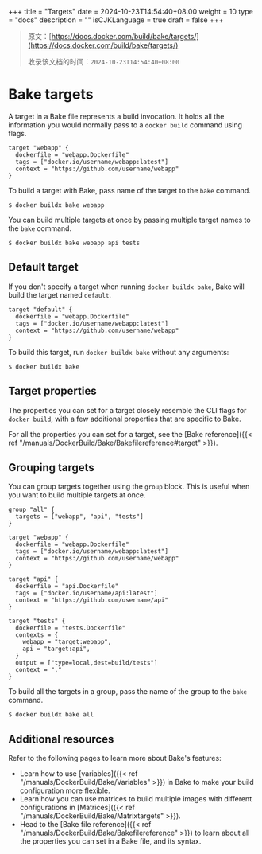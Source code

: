 +++
title = "Targets"
date = 2024-10-23T14:54:40+08:00
weight = 10
type = "docs"
description = ""
isCJKLanguage = true
draft = false
+++

> 原文：[https://docs.docker.com/build/bake/targets/](https://docs.docker.com/build/bake/targets/)
>
> 收录该文档的时间：`2024-10-23T14:54:40+08:00`

# Bake targets

A target in a Bake file represents a build invocation. It holds all the information you would normally pass to a `docker build` command using flags.



```hcl
target "webapp" {
  dockerfile = "webapp.Dockerfile"
  tags = ["docker.io/username/webapp:latest"]
  context = "https://github.com/username/webapp"
}
```

To build a target with Bake, pass name of the target to the `bake` command.



```console
$ docker buildx bake webapp
```

You can build multiple targets at once by passing multiple target names to the `bake` command.



```console
$ docker buildx bake webapp api tests
```

## Default target

If you don't specify a target when running `docker buildx bake`, Bake will build the target named `default`.



```hcl
target "default" {
  dockerfile = "webapp.Dockerfile"
  tags = ["docker.io/username/webapp:latest"]
  context = "https://github.com/username/webapp"
}
```

To build this target, run `docker buildx bake` without any arguments:



```console
$ docker buildx bake
```

## Target properties

The properties you can set for a target closely resemble the CLI flags for `docker build`, with a few additional properties that are specific to Bake.

For all the properties you can set for a target, see the [Bake reference]({{< ref "/manuals/DockerBuild/Bake/Bakefilereference#target" >}}).

## Grouping targets

You can group targets together using the `group` block. This is useful when you want to build multiple targets at once.



```hcl
group "all" {
  targets = ["webapp", "api", "tests"]
}

target "webapp" {
  dockerfile = "webapp.Dockerfile"
  tags = ["docker.io/username/webapp:latest"]
  context = "https://github.com/username/webapp"
}

target "api" {
  dockerfile = "api.Dockerfile"
  tags = ["docker.io/username/api:latest"]
  context = "https://github.com/username/api"
}

target "tests" {
  dockerfile = "tests.Dockerfile"
  contexts = {
    webapp = "target:webapp",
    api = "target:api",
  }
  output = ["type=local,dest=build/tests"]
  context = "."
}
```

To build all the targets in a group, pass the name of the group to the `bake` command.



```console
$ docker buildx bake all
```

## Additional resources

Refer to the following pages to learn more about Bake's features:

- Learn how to use [variables]({{< ref "/manuals/DockerBuild/Bake/Variables" >}}) in Bake to make your build configuration more flexible.
- Learn how you can use matrices to build multiple images with different configurations in [Matrices]({{< ref "/manuals/DockerBuild/Bake/Matrixtargets" >}}).
- Head to the [Bake file reference]({{< ref "/manuals/DockerBuild/Bake/Bakefilereference" >}}) to learn about all the properties you can set in a Bake file, and its syntax.
